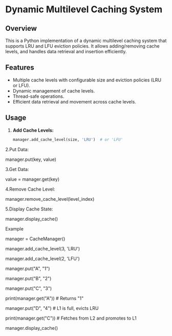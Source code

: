 # Dynamic Multilevel Caching System

## Overview
This is a Python implementation of a dynamic multilevel caching system that supports LRU and LFU eviction policies. It allows adding/removing cache levels, and handles data retrieval and insertion efficiently.

## Features
- Multiple cache levels with configurable size and eviction policies (LRU or LFU).
- Dynamic management of cache levels.
- Thread-safe operations.
- Efficient data retrieval and movement across cache levels.

## Usage
1. **Add Cache Levels:**
   ```python
   manager.add_cache_level(size, 'LRU')  # or 'LFU'

2.Put Data:
 
 manager.put(key, value)

3.Get Data:

value = manager.get(key)

4.Remove Cache Level:

manager.remove_cache_level(level_index)

5.Display Cache State:

manager.display_cache()

Example

manager = CacheManager()


manager.add_cache_level(3, 'LRU')


manager.add_cache_level(2, 'LFU')

manager.put("A", "1")


manager.put("B", "2")


manager.put("C", "3")

print(manager.get("A"))  # Returns "1"


manager.put("D", "4")   # L1 is full, evicts LRU 


print(manager.get("C"))  # Fetches from L2 and promotes to L1


manager.display_cache()

